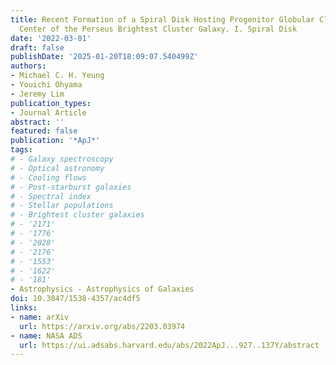 ```yaml
---
title: Recent Formation of a Spiral Disk Hosting Progenitor Globular Clusters at the
  Center of the Perseus Brightest Cluster Galaxy. I. Spiral Disk
date: '2022-03-01'
draft: false
publishDate: '2025-01-20T18:09:07.540499Z'
authors:
- Michael C. H. Yeung
- Youichi Ohyama
- Jeremy Lim
publication_types:
- Journal Article
abstract: ''
featured: false
publication: '*ApJ*'
tags:
# - Galaxy spectroscopy
# - Optical astronomy
# - Cooling flows
# - Post-starburst galaxies
# - Spectral index
# - Stellar populations
# - Brightest cluster galaxies
# - '2171'
# - '1776'
# - '2028'
# - '2176'
# - '1553'
# - '1622'
# - '181'
- Astrophysics - Astrophysics of Galaxies
doi: 10.3847/1538-4357/ac4df5
links:
- name: arXiv
  url: https://arxiv.org/abs/2203.03974
- name: NASA ADS
  url: https://ui.adsabs.harvard.edu/abs/2022ApJ...927..137Y/abstract
---
```


